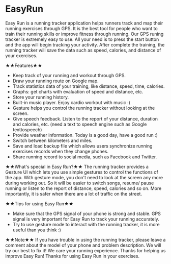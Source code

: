 EasyRun
=======
Easy Run is a running tracker application helps runners track and map their running exercises through GPS. It is the best tool for people who want to train their running skills or improve fitness through running. Our GPS runing tracker is extremely easy to use. All your need is to press the start button and the app will begin tracking your activity. After complete the training, the running tracker will save the data such as speed, calories, and distance of your exercises.

★★Features★★
+ Keep track of your running and workout through GPS. 
+ Draw your running route on Google map.
+ Track statistics data of your training, like distance, speed, time, calories.
+ Graphs: get charts with evaluation of speed and distance, etc.
+ Store your running history.
+ Built-in music player. Enjoy cardio workout with music :)
+ Gesture helps you control the running tracker without looking at the screen.
+ Give speech feedback. Listen to the report of your distance, duration and calories, etc. 
(need a text to speech engine such as Google texttospeech)
+ Provide weather information. Today is a good day, have a good run :)
+ Switch between kilometers and miles.
+ Save and load backup file which allows users synchronize running exercises records when they change 
phones.
+ Share running record to social media, such as Facebook and Twitter.

★★What's special in Easy Run?★★
The running tracker provides a Gesture UI which lets you use simple gestures to control the functions of the app. With gesture mode, you don't need to look at the screen any more during working out. So it will be easier to switch songs, resume/ pause running or listen to the report of distance, speed, calories and so on. More importantly, it is safer when there are a lot of traffic on the street.

★★Tips for using Easy Run★★
+ Make sure that the GPS signal of your phone is strong and stable. 
GPS signal is very important for Easy Run to track your running accurately.
+ Try to use gesture mode to interact with the running tracker, it is more useful than you think :)

★★Note★★
If you have trouble in using the running tracker, please leave a comment about the model of your phone and problem description. We will try our best to fix it!
We care your running experience. 
Thanks for helping us improve Easy Run! 
Thanks for using Easy Run in your exercises.
